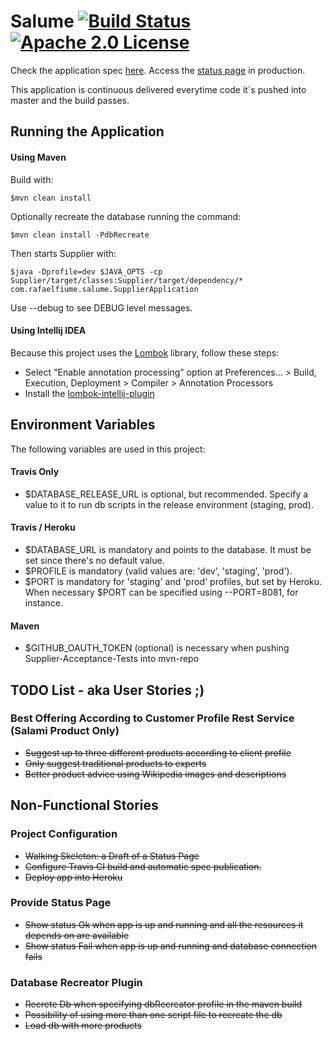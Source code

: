 # Salume [![Build Status](https://travis-ci.org/rafaelfiume/Salume.svg?branch=master)](https://travis-ci.org/rafaelfiume/Salume) [![Apache 2.0 License](https://img.shields.io/badge/license-Apache_2.0-blue.svg)](https://github.com/rafaelfiume/Salume/blob/master/LICENSE)

Check the application spec [here](http://rafaelfiume.github.io/Salume). Access the [status page](http://app.rafaelfiume.com/salume/supplier/status) in production.

This application is continuous delivered everytime code it´s pushed into master and the build passes.

## Running the Application

#### Using Maven

Build with:

    $mvn clean install

Optionally recreate the database running the command:

    $mvn clean install -PdbRecreate

Then starts Supplier with:

    $java -Dprofile=dev $JAVA_OPTS -cp Supplier/target/classes:Supplier/target/dependency/* com.rafaelfiume.salume.SupplierApplication

Use --debug to see DEBUG level messages.

#### Using Intellij IDEA

Because this project uses the [Lombok](https://projectlombok.org) library, follow these steps:

* Select "Enable annotation processing" option at Preferences... > Build, Execution, Deployment > Compiler > Annotation Processors
* Install the [lombok-intellij-plugin](https://github.com/mplushnikov/lombok-intellij-plugin)

## Environment Variables

The following variables are used in this project:

#### Travis Only
* $DATABASE_RELEASE_URL is optional, but recommended. Specify a value to it to run db scripts in the release environment (staging, prod).

#### Travis / Heroku
* $DATABASE_URL is mandatory and points to the database. It must be set since there's no default value.
* $PROFILE is mandatory (valid values are: 'dev', 'staging', 'prod').
* $PORT is mandatory for 'staging' and 'prod' profiles, but set by Heroku. When necessary $PORT can be specified using --PORT=8081, for instance.

#### Maven
* $GITHUB_OAUTH_TOKEN (optional) is necessary when pushing Supplier-Acceptance-Tests into mvn-repo


## TODO List - aka User Stories ;)

### Best Offering According to Customer Profile Rest Service (Salami Product Only)
* ~~Suggest up to three different products according to client profile~~
* ~~Only suggest traditional products to experts~~
* ~~Better product advice using Wikipedia images and descriptions~~

## Non-Functional Stories

### Project Configuration
* ~~Walking Skeleton: a Draft of a Status Page~~
* ~~Configure Travis CI build and automatic spec publication.~~
* ~~Deploy app into Heroku~~

### Provide Status Page
* ~~Show status Ok when app is up and running and all the resources it depends on are available~~
* ~~Show status Fail when app is up and running and database connection fails~~

### Database Recreator Plugin
* ~~Recrete Db when specifying dbRecreator profile in the maven build~~
* ~~Possibility of using more than one script file to recreate the db~~
* ~~Load db with more products~~
